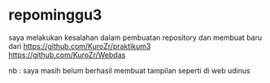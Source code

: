 # repominggu3
saya melakukan kesalahan dalam pembuatan repository dan membuat baru dari
https://github.com/KuroZr/praktikum3
https://github.com/KuroZr/Webdas


nb : saya masih belum berhasil membuat tampilan seperti di web udinus
